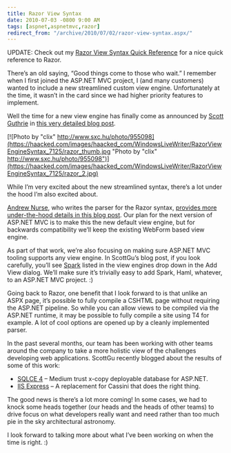 ```yaml
---
title: Razor View Syntax
date: 2010-07-03 -0800 9:00 AM
tags: [aspnet,aspnetmvc,razor]
redirect_from: "/archive/2010/07/02/razor-view-syntax.aspx/"
---
```


UPDATE: Check out my [Razor View Syntax Quick
Reference](https://haacked.com/archive/2011/01/06/razor-syntax-quick-reference.aspx "Razor Quick Reference")
for a nice quick reference to Razor.

There’s an old saying, “Good things come to those who wait.” I remember
when I first joined the ASP.NET MVC project, I (and many customers)
wanted to include a new streamlined custom view engine. Unfortunately at
the time, it wasn’t in the card since we had higher priority features to
implement.

Well the time for a new view engine has finally come as announced by
[Scott Guthrie](http://weblogs.asp.net/scottgu/ "Scott Guthrie's Blog")
in [this very detailed blog
post](http://weblogs.asp.net/scottgu/archive/2010/07/02/introducing-razor.aspx "Introducing Razor").

[![Photo by "clix"
http://www.sxc.hu/photo/955098](https://haacked.com/images/haacked_com/WindowsLiveWriter/RazorViewEngineSyntax_7125/razor_thumb.jpg "Photo by "clix" http://www.sxc.hu/photo/955098")](https://haacked.com/images/haacked_com/WindowsLiveWriter/RazorViewEngineSyntax_7125/razor_2.jpg)

While I’m very excited about the new streamlined syntax, there’s a lot
under the hood I’m also excited about.

[Andrew Nurse](http://blog.andrewnurse.net/ "co-worker met friend"), who
writes the parser for the Razor syntax, [provides more under-the-hood
details in this blog
post](http://blog.andrewnurse.net/2010/07/03/IntroducingRazorNdashANewViewEngineForASPNet.aspx "Introducing Razor").
Our plan for the next version of ASP.NET MVC is to make this the new
default view engine, but for backwards compatibility we’ll keep the
existing WebForm based view engine.

As part of that work, we’re also focusing on making sure ASP.NET MVC
tooling supports any view engine. In ScottGu’s blog post, if you look
carefully, you’ll see
[Spark](http://sparkviewengine.com/ "Spark View Engine") listed in the
view engines drop down in the Add View dialog. We’ll make sure it’s
trivially easy to add Spark, Haml, whatever, to an ASP.NET MVC project.
:)

Going back to Razor, one benefit that I look forward to is that unlike
an ASPX page, it’s possible to fully compile a CSHTML page without
requiring the ASP.NET pipeline. So while you can allow views to be
compiled via the ASP.NET runtime, it may be possible to fully compile a
site using T4 for example. A lot of cool options are opened up by a
cleanly implemented parser.

In the past several months, our team has been working with other teams
around the company to take a more holistic view of the challenges
developing web applications. ScottGu recently blogged about the results
of some of this work:

-   [SQLCE
    4](http://weblogs.asp.net/scottgu/archive/2010/06/30/new-embedded-database-support-with-asp-net.aspx "SQLCE 4 for ASP.NET")
    – Medium trust x-copy deployable database for ASP.NET.
-   [IIS
    Express](http://weblogs.asp.net/scottgu/archive/2010/06/28/introducing-iis-express.aspx "IIS Express")
    – A replacement for Cassini that does the right thing.

The good news is there’s a lot more coming! In some cases, we had to
knock some heads together (our heads and the heads of other teams) to
drive focus on what developers really want and need rather than too much
pie in the sky architectural astronomy.

I look forward to talking more about what I’ve been working on when the
time is right. :)

